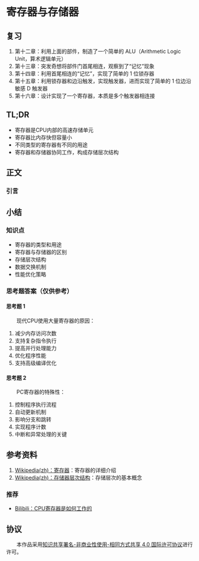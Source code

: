 # 寄存器与存储器

## 复习

1. 第十二章：利用上面的部件，制造了一个简单的 ALU（Arithmetic Logic Unit，算术逻辑单元）
2. 第十三章：突发奇想将部件门首尾相连，观察到了“记忆”现象
3. 第十四章：利用首尾相连的“记忆”，实现了简单的 1 位锁存器
4. 第十五章：利用锁存器和边沿触发，实现触发器，进而实现了简单的 1 位边沿敏感 D 触发器
5. 第十六章：设计实现了一个寄存器，本质是多个触发器相连接

## TL;DR

- 寄存器是CPU内部的高速存储单元
- 寄存器比内存快但容量小
- 不同类型的寄存器有不同的用途
- 寄存器和存储器协同工作，构成存储层次结构

## 正文

### 引言



## 小结

### 知识点

- 寄存器的类型和用途
- 寄存器与存储器的区别
- 存储层次结构
- 数据交换机制
- 性能优化策略

### 思考题答案（仅供参考）

#### 思考题 1

　　现代CPU使用大量寄存器的原因：
1. 减少内存访问次数
2. 支持复杂指令执行
3. 提高并行处理能力
4. 优化程序性能
5. 支持高级编译优化

#### 思考题 2

　　PC寄存器的特殊性：
1. 控制程序执行流程
2. 自动更新机制
3. 影响分支和跳转
4. 实现程序计数
5. 中断和异常处理的关键

## 参考资料

1. [Wikipedia(zh)：寄存器](https://zh.wikipedia.org/wiki/%E5%AF%84%E5%AD%98%E5%99%A8)：寄存器的详细介绍
2. [Wikipedia(zh)：存储器层次结构](https://zh.wikipedia.org/wiki/%E8%A8%98%E6%86%B6%E9%AB%94%E9%9A%8E%E5%B1%A4)：存储层次的基本概念

### 推荐

- [Bilibili：CPU寄存器是如何工作的](https://www.bilibili.com/video/BV1Zr4y1S7gG/)

## 协议

　　本作品采用[知识共享署名-非商业性使用-相同方式共享 4.0 国际许可协议](https://creativecommons.org/licenses/by-nc-sa/4.0/deed.zh)进行许可。
